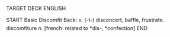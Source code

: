 TARGET DECK
ENGLISH

START
Basic
Discomfit
Back: v. (-t-) disconcert, baffle, frustrate.  discomfiture n. [french: related to *dis-, *confection]
END

